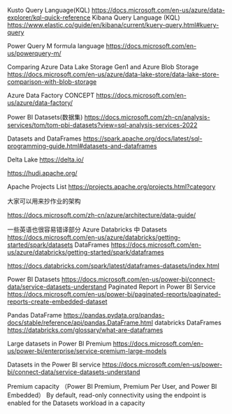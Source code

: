 Kusto Query Language(KQL)
https://docs.microsoft.com/en-us/azure/data-explorer/kql-quick-reference
Kibana Query Language (KQL)
https://www.elastic.co/guide/en/kibana/current/kuery-query.html#kuery-query

Power Query M formula language
https://docs.microsoft.com/en-us/powerquery-m/


Comparing Azure Data Lake Storage Gen1 and Azure Blob Storage
https://docs.microsoft.com/en-us/azure/data-lake-store/data-lake-store-comparison-with-blob-storage



Azure Data Factory CONCEPT
https://docs.microsoft.com/en-us/azure/data-factory/

Power BI Datasets(数据集)
https://docs.microsoft.com/zh-cn/analysis-services/tom/tom-pbi-datasets?view=sql-analysis-services-2022

Datasets and DataFrames
https://spark.apache.org/docs/latest/sql-programming-guide.html#datasets-and-dataframes

Delta Lake
https://delta.io/


https://hudi.apache.org/

Apache Projects List
https://projects.apache.org/projects.html?category

大家可以用来抄作业的架构

https://docs.microsoft.com/zh-cn/azure/architecture/data-guide/



一些英语也很容易错译部分
Azure Databricks 中
Datasets
https://docs.microsoft.com/en-us/azure/databricks/getting-started/spark/datasets
DataFrames
https://docs.microsoft.com/en-us/azure/databricks/getting-started/spark/dataframes

https://docs.databricks.com/spark/latest/dataframes-datasets/index.html


Power BI Datasets
https://docs.microsoft.com/en-us/power-bi/connect-data/service-datasets-understand
Paginated Report in Power BI Service
https://docs.microsoft.com/en-us/power-bi/paginated-reports/paginated-reports-create-embedded-dataset


Pandas DataFrame
https://pandas.pydata.org/pandas-docs/stable/reference/api/pandas.DataFrame.html
databricks DataFrames
https://databricks.com/glossary/what-are-dataframes

Large datasets in Power BI Premium
https://docs.microsoft.com/en-us/power-bi/enterprise/service-premium-large-models

Datasets in the Power BI service
https://docs.microsoft.com/en-us/power-bi/connect-data/service-datasets-understand

Premium capacity （Power BI Premium, Premium Per User, and Power BI Embedded）
By default, read-only connectivity using the endpoint is enabled for the Datasets workload in a capacity
